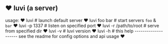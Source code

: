 
♥  luvi (a server)
------------------
usage:
    ♥ luvi                   # launch default server
    ♥ luvi foo bar           # start servers `foo` & `bar`
    ♥ luvi -p 1337           # listen on specified port
    ♥ luvi -r /path/to/root  # serve from specified dir
    ♥ luvi -v                # luvi version
    ♥ luvi -h                # this help
                             --------------------
see the readme for config options and api usage ♥
